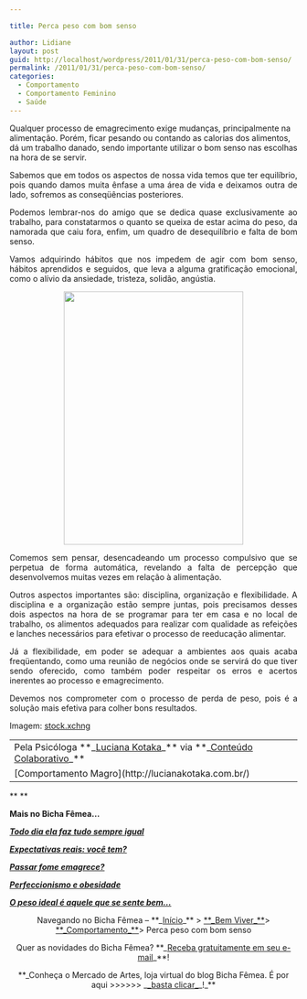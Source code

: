 ```yaml
---

title: Perca peso com bom senso

author: Lidiane
layout: post
guid: http://localhost/wordpress/2011/01/31/perca-peso-com-bom-senso/
permalink: /2011/01/31/perca-peso-com-bom-senso/
categories:
  - Comportamento
  - Comportamento Feminino
  - Saúde
---
```

Qualquer processo de emagrecimento exige mudanças, principalmente na alimentação. Porém, ficar pesando ou contando as calorias dos alimentos, dá um trabalho danado, sendo importante utilizar o bom senso nas escolhas na hora de se servir.

<p style="text-align: justify;">
  Sabemos que em todos os aspectos de nossa vida temos que ter equilíbrio, pois quando damos muita ênfase a uma área de vida e deixamos outra de lado, sofremos as conseqüências posteriores.
</p>

<!--more-->

<p style="text-align: justify;">
  Podemos lembrar-nos do amigo que se dedica quase exclusivamente ao trabalho, para constatarmos o quanto se queixa de estar acima do peso, da namorada que caiu fora, enfim, um quadro de desequilíbrio e falta de bom senso.
</p>

<p style="text-align: justify;">
  Vamos adquirindo hábitos que nos impedem de agir com bom senso, hábitos aprendidos e seguidos, que leva a alguma gratificação emocional, como o alívio da ansiedade, tristeza, solidão, angústia.
</p>

<p style="text-align: center;">
  <a href="http://www.trololodemulher.com.br/blog/wp-content/uploads/2011/01/reeducacao-alimentar.jpg"><img class="alignnone size-full wp-image-5797" title="reeducação alimentar" src="http://www.trololodemulher.com.br/blog/wp-content/uploads/2011/01/reeducacao-alimentar.jpg" alt="" width="314" height="443" /></a>
</p>

<p style="text-align: justify;">
  Comemos sem pensar, desencadeando um processo compulsivo que se perpetua de forma automática, revelando a falta de percepção que desenvolvemos muitas vezes em relação à alimentação.
</p>

<p style="text-align: justify;">
  Outros aspectos importantes são: disciplina, organização e flexibilidade. A disciplina e a organização estão sempre juntas, pois precisamos desses dois aspectos na hora de se programar para ter em casa e no local de trabalho, os alimentos adequados para realizar com qualidade as refeições e lanches necessários para efetivar o processo de reeducação alimentar.
</p>

<p style="text-align: justify;">
  Já a flexibilidade, em poder se adequar a ambientes aos quais acaba freqüentando, como uma reunião de negócios onde se servirá do que tiver sendo oferecido, como também poder respeitar os erros e acertos inerentes ao processo e emagrecimento.
</p>

<p style="text-align: justify;">
  Devemos nos comprometer com o processo de perda de peso, pois é a solução mais efetiva para colher bons resultados.
</p>

Imagem: [stock.xchng](http://www.sxc.hu/) 

<table border="0" cellspacing="0" cellpadding="0" width="600">
  <tr>
    <td width="600" valign="top">
      Pela Psicóloga **_<a href="http://www.trololodemulher.com.br/category/colaboradores/luciana-kotaka/">Luciana Kotaka</a>_** via **_<a href="http://www.trololodemulher.com.br/para-voce/conteudo-colaborativo/">Conteúdo Colaborativo</a>_**
    </td>
  </tr>
  
  <tr>
    <td width="600" valign="top">
      [Comportamento Magro](http://lucianakotaka.com.br/) 
    </td>
  </tr>
</table>

** **

**Mais no Bicha Fêmea…**

**_[Todo dia ela faz tudo sempre igual](http://www.trololodemulher.com.br/2011/01/10/tudo-sempre-igual%e2%80%a6/)_**

**_[Expectativas reais: você tem?](http://www.trololodemulher.com.br/2010/06/28/emagrecimento-expectativas/)_**

**_[Passar fome emagrece?](http://www.trololodemulher.com.br/2010/08/02/passar-fome-nao-emagrece/)_**

**_[Perfeccionismo e obesidade](http://www.trololodemulher.com.br/2010/07/21/perfeccionismo-e-obesidade/)_**

**_[O peso ideal é aquele que se sente bem…](http://www.trololodemulher.com.br/2010/03/01/emagrecimento-saudavel/)_**

<p style="text-align: center;">
  Navegando no Bicha Fêmea – **_<a href="http://www.trololodemulher.com.br/">Início</a>_** > <a href="http://www.trololodemulher.com.br/bem-viver/">**_Bem Viver_**</a>> <a href="http://www.trololodemulher.com.br/category/da-mente/comportamento/">**_Comportamento_**</a>> Perca peso com bom senso
</p>

<p style="text-align: center;">
  Quer as novidades do Bicha Fêmea? **_<a href="http://feedburner.google.com/fb/a/mailverify?uri=blogbichafemea&loc=pt_BR">Receba gratuitamente em seu e-mail</a>_**!
</p>

<p style="text-align: center;">
  **_Conheça o Mercado de Artes, loja virtual do blog Bicha Fêmea. É por aqui >>>>>> _<a href="http://www.trololodemulher.com.br/loja/">_basta clicar_</a>_!_**
</p>